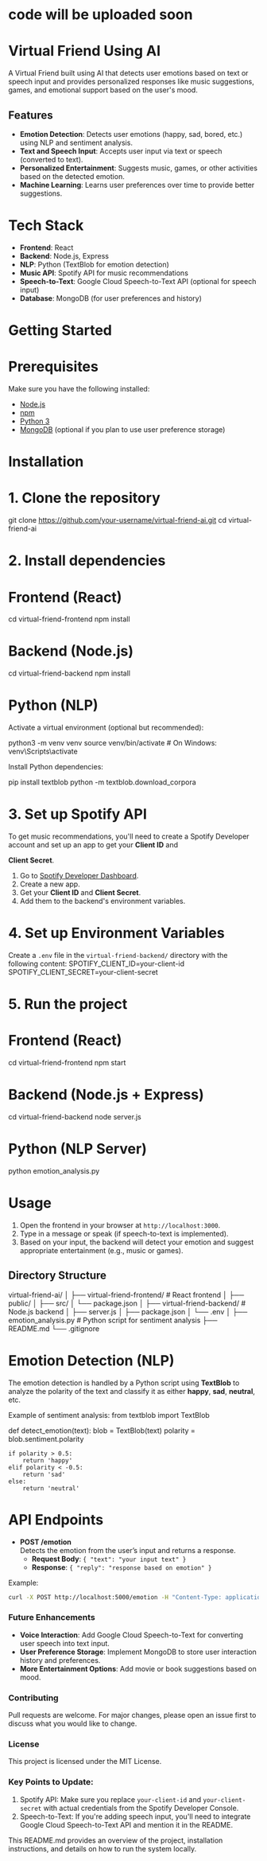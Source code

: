 # code will be uploaded soon
# Virtual Friend Using AI

A Virtual Friend built using AI that detects user emotions based on text or speech input and provides personalized responses like music suggestions, games, and emotional support based on the user's mood.

## Features
- **Emotion Detection**: Detects user emotions (happy, sad, bored, etc.) using NLP and sentiment analysis.
- **Text and Speech Input**: Accepts user input via text or speech (converted to text).
- **Personalized Entertainment**: Suggests music, games, or other activities based on the detected emotion.
- **Machine Learning**: Learns user preferences over time to provide better suggestions.

# Tech Stack
- **Frontend**: React
- **Backend**: Node.js, Express
- **NLP**: Python (TextBlob for emotion detection)
- **Music API**: Spotify API for music recommendations
- **Speech-to-Text**: Google Cloud Speech-to-Text API (optional for speech input)
- **Database**: MongoDB (for user preferences and history)

# Getting Started

# Prerequisites
Make sure you have the following installed:
- [Node.js](https://nodejs.org/en/)
- [npm](https://www.npmjs.com/)
- [Python 3](https://www.python.org/)
- [MongoDB](https://www.mongodb.com/) (optional if you plan to use user preference storage)

# Installation

# 1. Clone the repository
git clone https://github.com/your-username/virtual-friend-ai.git
cd virtual-friend-ai

# 2. Install dependencies

# Frontend (React)
cd virtual-friend-frontend
npm install

# Backend (Node.js)
cd virtual-friend-backend
npm install

# Python (NLP)
Activate a virtual environment (optional but recommended):

python3 -m venv venv
source venv/bin/activate  # On Windows: venv\Scripts\activate

Install Python dependencies:

pip install textblob
python -m textblob.download_corpora


# 3. Set up Spotify API
To get music recommendations, you'll need to create a Spotify Developer account and set up an app to get your **Client ID** and 

**Client Secret**.

1. Go to [Spotify Developer Dashboard](https://developer.spotify.com/dashboard/applications).
2. Create a new app.
3. Get your **Client ID** and **Client Secret**.
4. Add them to the backend's environment variables.

# 4. Set up Environment Variables
Create a `.env` file in the `virtual-friend-backend/` directory with the following content:
SPOTIFY_CLIENT_ID=your-client-id
SPOTIFY_CLIENT_SECRET=your-client-secret

# 5. Run the project

# Frontend (React)
cd virtual-friend-frontend
npm start

# Backend (Node.js + Express)
cd virtual-friend-backend
node server.js

# Python (NLP Server)
python emotion_analysis.py


# Usage

1. Open the frontend in your browser at `http://localhost:3000`.
2. Type in a message or speak (if speech-to-text is implemented).
3. Based on your input, the backend will detect your emotion and suggest appropriate entertainment (e.g., music or games).

## Directory Structure

virtual-friend-ai/ │ ├── virtual-friend-frontend/ # React frontend │ ├── public/ │ ├── src/ │ └── package.json │ ├── virtual-friend-backend/ # Node.js backend │ ├── server.js │ ├── package.json │ └── .env │ ├── emotion_analysis.py # Python script for sentiment analysis ├── README.md └── .gitignore

# Emotion Detection (NLP)
The emotion detection is handled by a Python script using **TextBlob** to analyze the polarity of the text and classify it as either **happy**, **sad**, **neutral**, etc.

Example of sentiment analysis:
from textblob import TextBlob

def detect_emotion(text):
    blob = TextBlob(text)
    polarity = blob.sentiment.polarity
    
    if polarity > 0.5:
        return 'happy'
    elif polarity < -0.5:
        return 'sad'
    else:
        return 'neutral'


# API Endpoints

- **POST /emotion**  
  Detects the emotion from the user’s input and returns a response.
  - **Request Body**: `{ "text": "your input text" }`
  - **Response**: `{ "reply": "response based on emotion" }`

Example:
```bash
curl -X POST http://localhost:5000/emotion -H "Content-Type: application/json" -d '{"text": "I am feeling happy"}'
```

### Future Enhancements
- **Voice Interaction**: Add Google Cloud Speech-to-Text for converting user speech into text input.
- **User Preference Storage**: Implement MongoDB to store user interaction history and preferences.
- **More Entertainment Options**: Add movie or book suggestions based on mood.

### Contributing
Pull requests are welcome. For major changes, please open an issue first to discuss what you would like to change.

### License
This project is licensed under the MIT License.

### Key Points to Update:
1. Spotify API: Make sure you replace `your-client-id` and `your-client-secret` with actual credentials from the Spotify Developer Console.
2. Speech-to-Text: If you're adding speech input, you'll need to integrate Google Cloud Speech-to-Text API and mention it in the README.

This README.md provides an overview of the project, installation instructions, and details on how to run the system locally.
